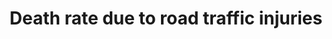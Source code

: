 ---
us_method_of_computation: >-
  Number  of  deaths  attributable  to  traffic  injuries  divided  by  the  population  and  expressed  per  100,000  population.  Rates  are  age-adjusted  using  the  direct  method  of  applying  age-specific  death  rates  to  the  U.S.  standard  population  distribution.  See  http://wonder.cdc.gov/wonder/help/ucd.html#Age-Adjusted  Rates  for  more  detail.
source_agency_staff_email: ambranum@cdc.gov
method_of_computation: >-
  Number  of  deaths  due  to  road  traffic  crashes  /  Population  Method  of  measurement  Death  registration  data  using  ICD_10.  Method  of  estimation  Modelling,  using  multiple  inputs,  is  often  used  if  no  complete  and  accurate  data  are  available.''
indicator_definition: >-
  Number  of  road  traffic  fatal  injury  deaths  per  100  000  population  (age_standardized).
target: >-
  By  2020,  halve  the  number  of  global  deaths  and  injuries  from  road  traffic  accidents.
indicator_name: Death  rate  due  to  road  traffic  injuries
title: Death  rate  due  to  road  traffic  injuries
permalink: /3-6-1/
sdg_goal: 3
graph_type_description: Line  graph
graph_status_notes: Graphed
layout: indicator
indicator: 3.6.1
un_designated_tier: '1'
un_custodial_agency: 'WHO  (Partnering  Agencies:  UNECE)'
indicator_variable: road_trafficdeathrate_100000
graph: longitudinal
variable_description: null
variable_notes: null
target_id: '3.6'
has_metadata: true
goal_meta_link: 'http://unstats.un.org/sdgs/files/metadata-compilation/Metadata-Goal-3.pdf'
goal_meta_link_page: 18
source_title: null
source_notes: null
published: true
actual_indicator_available: Death  rate  due  to  road  traffic  injuries
actual_indicator_available_description: >-
  Age-adjusted  rate  of  deaths  per  year  due  to  road  traffic  injuries  expressed  per  100,000  population
periodicity: Annual
date_of_national_source_publication: December  2016
source_agency_staff_name: >-
  Mortality  Statistics  Branch,  Division  of  Vital  Statistics,  National  Center  for  Health  Statistics
comments_and_limitations: >-
  Rates  were  generated  by  CDC  Wonder  using  the  Underlying  Cause  of  Death  mortality  files.  Rates  were  selected  based  on  the  Injury  Intent  and  Mechanism  list  with  mechanism  set  to  'Motor  Vehicle  Traffic'
source_url: >-
  http://wonder.cdc.gov/ucd-icd10.html;  http://www.cdc.gov/nchs/data_access/vitalstatsonline.htm
source_agency_survey_dataset: 'National  Center  for  Health  Statistics,  Underlying  Cause  of  Death  File'
graph_title: null
date_metadata_updated: December  2017  

---